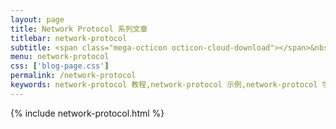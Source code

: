 ```yaml
---
layout: page
title: Network Protocol 系列文章
titlebar: network-protocol
subtitle: <span class="mega-octicon octicon-cloud-download"></span>&nbsp;&nbsp;
menu: network-protocol
css: ['blog-page.css']
permalink: /network-protocol
keywords: network-protocol 教程,network-protocol 示例,network-protocol 学习,network-protocol 资源
---
```


{% include network-protocol.html %}